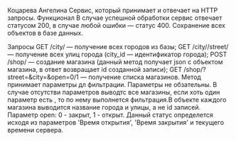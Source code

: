 
Коцарева Ангелина
Cервис, который принимает и отвечает на HTTP запросы.
Функционал
В случае успешной обработки сервис отвечает статусом 200, в случае любой ошибки — статус 400. Сохранение всех объектов в базе данных.

Запросы
GET /city/ — получение всех городов из базы; GET /city//street/ — получение всех улиц города (city_id — идентификатор города); POST /shop/ — создание магазина (данный метод получает json c объектом магазина, в ответ возвращает id созданной записи); GET /shop/?street=&city=&open=0/1 — получение списка магазинов. Метод принимает параметры дл фильтрации. Параметры не обзательны. В случае отсутстви параметров выводтс все магазины, если хоть один параметр есть , то по нему выполнется фильтрация.В объекте каждого магазина выводится название города и улицы, а не id записей. Параметр open: 0 - закрыт, 1 - открыт. Данный статус определется исходя из параметров 'Время открытия', 'Время закрытия' и текущего времени сервера.
